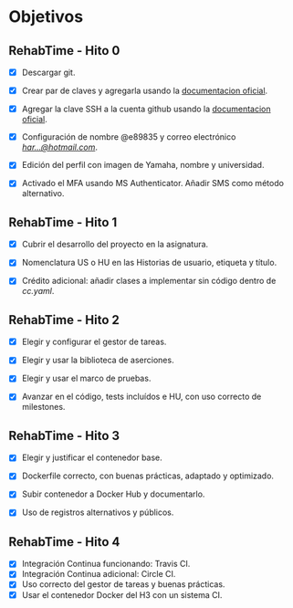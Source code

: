 # Objetivos

## RehabTime - Hito 0
- [X] Descargar git.
- [X] Crear par de claves y agregarla usando la [documentacion oficial](https://docs.github.com/en/authentication/managing-commit-signature-verification/generating-a-new-gpg-key). 
- [X] Agregar la clave SSH a la cuenta github usando la [documentacion oficial](https://docs.github.com/es/github/authenticating-to-github/connecting-to-github-with-ssh/adding-a-new-ssh-key-to-your-github-account).
- [X] Configuración de nombre @e89835 y correo electrónico *har...@hotmail.com*.
- [X] Edición del perfil con imagen de Yamaha, nombre y universidad.
- [X] Activado el MFA usando MS Authenticator. Añadir SMS como método alternativo.


## RehabTime - Hito 1
- [X] Cubrir el desarrollo del proyecto en la asignatura.
- [X] Nomenclatura US o HU en las Historias de usuario, etiqueta y título.
- [X] Crédito adicional: añadir clases a implementar sin código dentro de _cc.yaml_.


## RehabTime - Hito 2
- [X] Elegir y configurar el gestor de tareas.
- [X] Elegir y usar la biblioteca de aserciones.
- [X] Elegir y usar el marco de pruebas.
- [X] Avanzar en el código, tests incluídos e HU, con uso correcto de milestones.


## RehabTime - Hito 3
- [X] Elegir y justificar el contenedor base.
- [X] Dockerfile correcto, con buenas prácticas, adaptado y optimizado.
- [X] Subir contenedor a Docker Hub y documentarlo.
- [X] Uso de registros alternativos y públicos.


## RehabTime - Hito 4
- [X] Integración Continua funcionando: Travis CI.
- [X] Integración Continua adicional: Circle CI.
- [X] Uso correcto del gestor de tareas y buenas prácticas.
- [X] Usar el contenedor Docker del H3 con un sistema CI.
